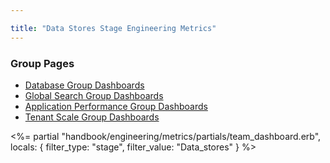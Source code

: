 ```yaml
---

title: "Data Stores Stage Engineering Metrics"
---
```








### Group Pages
* [Database Group Dashboards](/handbook/engineering/metrics/enablement/data-stores/database)
* [Global Search Group Dashboards](/handbook/engineering/metrics/enablement/data-stores/global-search)
* [Application Performance Group Dashboards](/handbook/engineering/metrics/enablement/data-stores/application-performance)
* [Tenant Scale Group Dashboards](/handbook/engineering/metrics/enablement/data-stores/tenant-scale)

<%= partial "handbook/engineering/metrics/partials/team_dashboard.erb", locals: { filter_type: "stage", filter_value: "Data_stores" } %>
